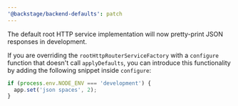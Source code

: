 ```yaml
---
'@backstage/backend-defaults': patch
---
```


The default root HTTP service implementation will now pretty-print JSON responses in development.

If you are overriding the `rootHttpRouterServiceFactory` with a `configure` function that doesn't call `applyDefaults`, you can introduce this functionality by adding the following snippet inside `configure`:

```ts
if (process.env.NODE_ENV === 'development') {
  app.set('json spaces', 2);
}
```
